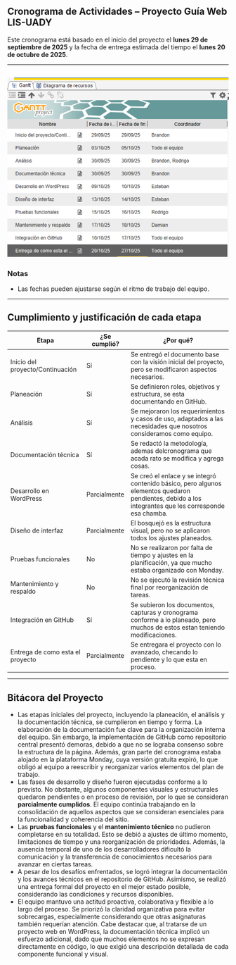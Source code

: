 ## Cronograma de Actividades – Proyecto Guía Web LIS-UADY

Este cronograma está basado en el inicio del proyecto el **lunes 29 de septiembre de 2025** y la fecha de entrega estimada del tiempo el **lunes 20 de octubre de 2025**.

---

![](https://github.com/Starlight2D/P-gina-web-en-WordPress-que-funcione-como-gu-a-/blob/72e3b00c4b15ad8137b4948b8f29132a9dd8c16e/cronograma.png)
---

### Notas
- Las fechas pueden ajustarse según el ritmo de trabajo del equipo.  


---

## Cumplimiento y justificación de cada etapa

| **Etapa** | **¿Se cumplió?** | **¿Por qué?** |
|-----------|------------------|---------------|
| Inicio del proyecto/Continuación | Sí | Se entregó el documento base con la visión inicial del proyecto, pero se modificaron aspectos necesarios. |
| Planeación | Sí | Se definieron roles, objetivos y estructura, se esta documentando en GitHub. |
| Análisis | Sí | Se mejoraron los requerimientos y casos de uso, adaptados a las necesidades que nosotros consideramos como equipo. |
| Documentación técnica | Sí | Se redactó la metodología, ademas delcronograma que acada rato se modifica y agrega cosas. |
| Desarrollo en WordPress | Parcialmente | Se creó el enlace y se integró contenido básico, pero algunos elementos quedaron pendientes, debido a los integrantes que les corresponde esa chamba. |
| Diseño de interfaz | Parcialmente | El bosquejó es la estructura visual, pero no se aplicaron todos los ajustes planeados. |
| Pruebas funcionales | No | No se realizaron por falta de tiempo y ajustes en la planificación, ya que mucho estaba organizado con Monday. |
| Mantenimiento y respaldo | No | No se ejecutó la revisión técnica final por reorganización de tareas. |
| Integración en GitHub | Sí | Se subieron los documentos, capturas y cronograma conforme a lo planeado, pero muchos de estos estan teniendo modificaciones. |
| Entrega de como esta el proyecto | Parcialmente | Se entregara el proyecto con lo avanzado, checando lo pendiente y lo que esta en proceso. |


---

## Bitácora del Proyecto
- Las etapas iniciales del proyecto, incluyendo la planeación, el análisis y la documentación técnica, se cumplieron en tiempo y forma. La elaboración de la documentación fue clave para la organización interna del equipo. Sin embargo, la implementación de GitHub como repositorio central presentó demoras, debido a que no se lograba consenso sobre la estructura de la página. Además, gran parte del cronograma estaba alojado en la plataforma Monday, cuya versión gratuita expiró, lo que obligó al equipo a reescribir y reorganizar varios elementos del plan de trabajo.
- Las fases de desarrollo y diseño fueron ejecutadas conforme a lo previsto. No obstante, algunos componentes visuales y estructurales quedaron pendientes o en proceso de revisión, por lo que se consideran **parcialmente cumplidos**. El equipo continúa trabajando en la consolidación de aquellos aspectos que se consideran esenciales para la funcionalidad y coherencia del sitio.
- Las **pruebas funcionales** y el **mantenimiento técnico** no pudieron completarse en su totalidad. Esto se debió a ajustes de último momento, limitaciones de tiempo y una reorganización de prioridades. Además, la ausencia temporal de uno de los desarrolladores dificultó la comunicación y la transferencia de conocimientos necesarios para avanzar en ciertas tareas.
- A pesar de los desafíos enfrentados, se logró integrar la documentación y los avances técnicos en el repositorio de GitHub. Asimismo, se realizó una entrega formal del proyecto en el mejor estado posible, considerando las condiciones y recursos disponibles.
- El equipo mantuvo una actitud proactiva, colaborativa y flexible a lo largo del proceso. Se priorizó la claridad organizativa para evitar sobrecargas, especialmente considerando que otras asignaturas también requerían atención. Cabe destacar que, al tratarse de un proyecto web en WordPress, la documentación técnica implicó un esfuerzo adicional, dado que muchos elementos no se expresan directamente en código, lo que exigió una descripción detallada de cada componente funcional y visual.







